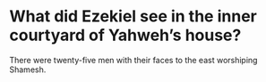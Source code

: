 # What did Ezekiel see in the inner courtyard of Yahweh’s house?

There were twenty-five men with their faces to the east worshiping Shamesh.
